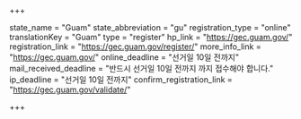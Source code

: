 +++

state_name = "Guam"
state_abbreviation = "gu"
registration_type = "online"
translationKey = "Guam"
type = "register"
hp_link = "https://gec.guam.gov/"
registration_link = "https://gec.guam.gov/register/"
more_info_link = "https://gec.guam.gov/"
online_deadline = "선거일 10일 전까지"
mail_received_deadline = "반드시 선거일 10일 전까지 까지 접수해야 합니다."
ip_deadline = "선거일 10일 전까지"
confirm_registration_link = "https://gec.guam.gov/validate/"

+++